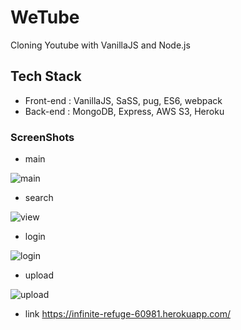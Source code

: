 # WeTube

Cloning Youtube with VanillaJS and Node.js

## Tech Stack

- Front-end : VanillaJS, SaSS, pug, ES6, webpack
- Back-end : MongoDB, Express, AWS S3, Heroku

### ScreenShots

- main

![main](https://user-images.githubusercontent.com/47293759/76145399-7c1b9a00-60cc-11ea-88c3-8492af4bed3f.PNG)

- search

![view](https://user-images.githubusercontent.com/47293759/76145431-b422dd00-60cc-11ea-9723-de6145d0cd0c.PNG)

- login

![login](https://user-images.githubusercontent.com/47293759/76145578-e08b2900-60cd-11ea-97c9-77b5e256b27b.PNG)

- upload

![upload](https://user-images.githubusercontent.com/47293759/76145621-5c857100-60ce-11ea-9f1a-0591c805452d.PNG)



- link
https://infinite-refuge-60981.herokuapp.com/
